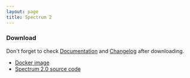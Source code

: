 ```yaml
---
layout: page
title: Spectrum 2
---
```


### Download

Don't forget to check [Documentation](http://spectrum.im/documentation) and [Changelog](https://github.com/hanzz/spectrum2/releases/tag/2.0.0) after downloading.

* [Docker image](http://spectrum.im/documentation/installation/docker.html)
* [Spectrum 2.0 source code](https://github.com/hanzz/spectrum2/archive/2.0.0.tar.gz)
